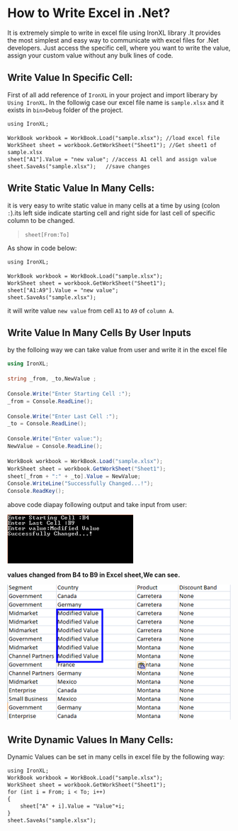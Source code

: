 # How to Write Excel in .Net?

It is extremely simple to write in excel file using IronXL library .It provides the most simplest and easy way to communicate with excel files for .Net developers. Just access the specific cell, where you want to write the value, assign your custom value without any bulk lines of code. 

## Write Value In Specific Cell:  
First of all add reference of `IronXL` in your project and import liberary by `Using IronXL`. In the followig case our excel file name is `sample.xlsx` and it exists in `bin>Debug` folder of the project.
```CSharp
using IronXL;

WorkBook workbook = WorkBook.Load("sample.xlsx"); //load excel file 
WorkSheet sheet = workbook.GetWorkSheet("Sheet1"); //Get sheet1 of sample.xlsx
sheet["A1"].Value = "new value"; //access A1 cell and assign value
sheet.SaveAs("sample.xlsx");   //save changes         
```
## Write Static Value In Many Cells:
it is very easy to write static value in many cells at a time by using (colon `:`).its left side indicate starting cell and right side for last cell of specific column to be changed.
>`sheet[From:To]`

As show in code below:
```CSharp
using IronXL;

WorkBook workbook = WorkBook.Load("sample.xlsx");
WorkSheet sheet = workbook.GetWorkSheet("Sheet1");
sheet["A1:A9"].Value = "new value";
sheet.SaveAs("sample.xlsx");            
```
it will write value `new value` from cell `A1` to `A9` of `column A`.

## Write Value In Many Cells By User Inputs
by the folloing way we can take value from user and write it in the excel file
```c#
using IronXL;

string _from, _to,NewValue ;

Console.Write("Enter Starting Cell :");
_from = Console.ReadLine();

Console.Write("Enter Last Cell :");
_to = Console.ReadLine();

Console.Write("Enter value:");
NewValue = Console.ReadLine();

WorkBook workbook = WorkBook.Load("sample.xlsx");
WorkSheet sheet = workbook.GetWorkSheet("Sheet1");
sheet[_from + ":" + _to].Value = NewValue;
Console.WriteLine("Successfully Changed...!");
Console.ReadKey();
```
above code diapay following output and take input from user:

![output](https://github.com/ubaid4/ironxl/blob/master/user_input_write_excel.png)

**values changed from B4 to B9 in Excel sheet,We can see.**

![output](https://github.com/ubaid4/ironxl/blob/master/excl_result.png)







## Write Dynamic Values In Many Cells:
Dynamic Values can be set in many cells in excel file by the following way:
```CSharp
using IronXL;
WorkBook workbook = WorkBook.Load("sample.xlsx");
WorkSheet sheet = workbook.GetWorkSheet("Sheet1");
for (int i = From; i < To; i++)
{
    sheet["A" + i].Value = "Value"+i;
}
sheet.SaveAs("sample.xlsx");  
```

